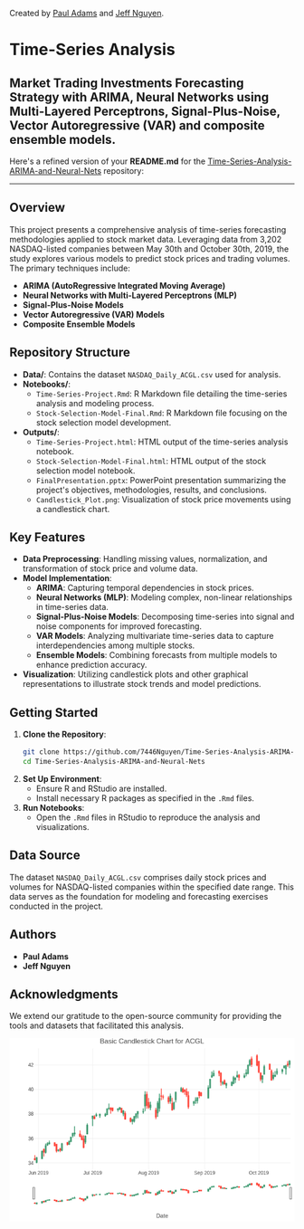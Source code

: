 Created by [Paul Adams](https://github.com/PaulAdams4361) and [Jeff Nguyen](https://github.com/7446Nguyen).
# Time-Series Analysis 
## Market Trading Investments Forecasting Strategy with ARIMA, Neural Networks using Multi-Layered Perceptrons, Signal-Plus-Noise, Vector Autoregressive (VAR) and composite ensemble models.
Here's a refined version of your **README.md** for the [Time-Series-Analysis-ARIMA-and-Neural-Nets](https://github.com/7446Nguyen/Time-Series-Analysis-ARIMA-and-Neural-Nets) repository:

---

## Overview

This project presents a comprehensive analysis of time-series forecasting methodologies applied to stock market data. Leveraging data from 3,202 NASDAQ-listed companies between May 30th and October 30th, 2019, the study explores various models to predict stock prices and trading volumes. The primary techniques include:

- **ARIMA (AutoRegressive Integrated Moving Average)**
- **Neural Networks with Multi-Layered Perceptrons (MLP)**
- **Signal-Plus-Noise Models**
- **Vector Autoregressive (VAR) Models**
- **Composite Ensemble Models**

## Repository Structure

- **Data/**: Contains the dataset `NASDAQ_Daily_ACGL.csv` used for analysis.
- **Notebooks/**:
  - `Time-Series-Project.Rmd`: R Markdown file detailing the time-series analysis and modeling process.
  - `Stock-Selection-Model-Final.Rmd`: R Markdown file focusing on the stock selection model development.
- **Outputs/**:
  - `Time-Series-Project.html`: HTML output of the time-series analysis notebook.
  - `Stock-Selection-Model-Final.html`: HTML output of the stock selection model notebook.
  - `FinalPresentation.pptx`: PowerPoint presentation summarizing the project's objectives, methodologies, results, and conclusions.
  - `Candlestick_Plot.png`: Visualization of stock price movements using a candlestick chart.

## Key Features

- **Data Preprocessing**: Handling missing values, normalization, and transformation of stock price and volume data.
- **Model Implementation**:
  - **ARIMA**: Capturing temporal dependencies in stock prices.
  - **Neural Networks (MLP)**: Modeling complex, non-linear relationships in time-series data.
  - **Signal-Plus-Noise Models**: Decomposing time-series into signal and noise components for improved forecasting.
  - **VAR Models**: Analyzing multivariate time-series data to capture interdependencies among multiple stocks.
  - **Ensemble Models**: Combining forecasts from multiple models to enhance prediction accuracy.
- **Visualization**: Utilizing candlestick plots and other graphical representations to illustrate stock trends and model predictions.

## Getting Started

1. **Clone the Repository**:
   ```bash
   git clone https://github.com/7446Nguyen/Time-Series-Analysis-ARIMA-and-Neural-Nets.git
   cd Time-Series-Analysis-ARIMA-and-Neural-Nets
   ```
2. **Set Up Environment**:
   - Ensure R and RStudio are installed.
   - Install necessary R packages as specified in the `.Rmd` files.
3. **Run Notebooks**:
   - Open the `.Rmd` files in RStudio to reproduce the analysis and visualizations.

## Data Source

The dataset `NASDAQ_Daily_ACGL.csv` comprises daily stock prices and volumes for NASDAQ-listed companies within the specified date range. This data serves as the foundation for modeling and forecasting exercises conducted in the project.

## Authors

- **Paul Adams**
- **Jeff Nguyen**

## Acknowledgments

We extend our gratitude to the open-source community for providing the tools and datasets that facilitated this analysis.



<p align="center"> 
<img src="./project_files/images/Candlestick_Plot.png" class="border">
</p>
